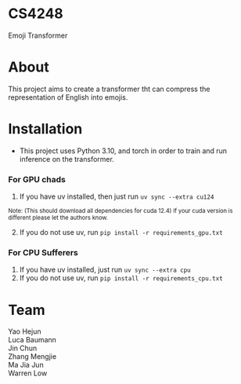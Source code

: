 # CS4248
Emoji Transformer

# About
This project aims to create a transformer tht can compress the representation of English into emojis.

# Installation
- This project uses Python 3.10, and torch in order to train and run inference on the transformer.

### For GPU chads
1) If you have uv installed, then just run `uv sync --extra cu124` 

<sub>Note: (This should download all dependencies for cuda 12.4) If your cuda version is different please let the authors know.</sub>

2) If you do not use uv, run `pip install -r requirements_gpu.txt` 

### For CPU Sufferers
1) If you have uv installed, just run `uv sync --extra cpu`
2) If you do not use uv, run `pip install -r requirements_cpu.txt`


# Team
Yao Hejun  
Luca Baumann  
Jin Chun  
Zhang Mengjie  
Ma Jia Jun  
Warren Low

